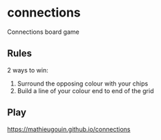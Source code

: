 # connections
Connections board game

## Rules
2 ways to win:
1. Surround the opposing colour with your chips
2. Build a line of your colour end to end of the grid

## Play
https://mathieugouin.github.io/connections
